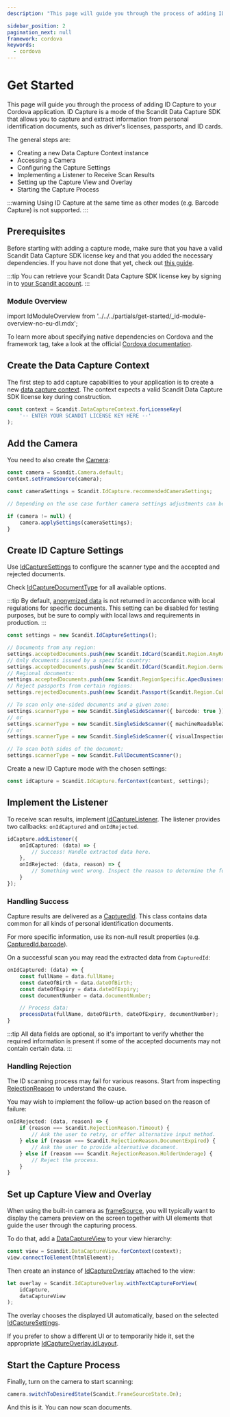 ```yaml
---
description: "This page will guide you through the process of adding ID Capture to your Cordova application. ID Capture is a mode of the Scandit Data Capture SDK that allows you to capture and extract information from personal identification documents, such as driver's licenses, passports, and ID cards.                                                     "

sidebar_position: 2
pagination_next: null
framework: cordova
keywords:
  - cordova
---
```


# Get Started

This page will guide you through the process of adding ID Capture to your Cordova application. ID Capture is a mode of the Scandit Data Capture SDK that allows you to capture and extract information from personal identification documents, such as driver's licenses, passports, and ID cards.

The general steps are:

- Creating a new Data Capture Context instance
- Accessing a Camera
- Configuring the Capture Settings
- Implementing a Listener to Receive Scan Results
- Setting up the Capture View and Overlay
- Starting the Capture Process

:::warning
Using ID Capture at the same time as other modes (e.g. Barcode Capture) is not supported.
:::

## Prerequisites

Before starting with adding a capture mode, make sure that you have a valid Scandit Data Capture SDK license key and that you added the necessary dependencies. If you have not done that yet, check out [this guide](/sdks/cordova/add-sdk.md).

:::tip
You can retrieve your Scandit Data Capture SDK license key by signing in to [your Scandit account](https://ssl.scandit.com/dashboard/sign-in).
:::

### Module Overview

import IdModuleOverview from '../../../partials/get-started/_id-module-overview-no-eu-dl.mdx';

<IdModuleOverview/>

To learn more about specifying native dependencies on Cordova and the framework tag, take a look at the official [Cordova documentation](https://cordova.apache.org/docs/en/latest/plugin%5Fref/spec.html#framework).

## Create the Data Capture Context

The first step to add capture capabilities to your application is to create a new [data capture context](https://docs.scandit.com/7.6/data-capture-sdk/cordova/core/api/data-capture-context.html#class-scandit.datacapture.core.DataCaptureContext). The context expects a valid Scandit Data Capture SDK license key during construction.

```js
const context = Scandit.DataCaptureContext.forLicenseKey(
	'-- ENTER YOUR SCANDIT LICENSE KEY HERE --'
);
```

## Add the Camera

You need to also create the [Camera](https://docs.scandit.com/7.6/data-capture-sdk/cordova/core/api/camera.html#class-scandit.datacapture.core.Camera):

```js
const camera = Scandit.Camera.default;
context.setFrameSource(camera);

const cameraSettings = Scandit.IdCapture.recommendedCameraSettings;

// Depending on the use case further camera settings adjustments can be made here.

if (camera != null) {
	camera.applySettings(cameraSettings);
}
```

## Create ID Capture Settings

Use [IdCaptureSettings](https://docs.scandit.com/7.6/data-capture-sdk/cordova/id-capture/api/id-capture-settings.html#class-scandit.datacapture.id.IdCaptureSettings) to configure the scanner type and the accepted and rejected documents.

Check [IdCaptureDocumentType](https://docs.scandit.com/7.6/data-capture-sdk/cordova/id-capture/api/id-capture-document.html#enum-scandit.datacapture.id.IdCaptureDocumentType) for all available options.

:::tip
By default, [anonymized data](./advanced.md#configure-data-anonymization) is not returned in accordance with local regulations for specific documents. This setting can be disabled for testing purposes, but be sure to comply with local laws and requirements in production.
:::

```ts
const settings = new Scandit.IdCaptureSettings();

// Documents from any region:
settings.acceptedDocuments.push(new Scandit.IdCard(Scandit.Region.AnyRegion));
// Only documents issued by a specific country:
settings.acceptedDocuments.push(new Scandit.IdCard(Scandit.Region.Germany));
// Regional documents:
settings.acceptedDocuments.push(new Scandit.RegionSpecific.ApecBusinessTravelCard());
// Reject passports from certain regions:
settings.rejectedDocuments.push(new Scandit.Passport(Scandit.Region.Cuba));

// To scan only one-sided documents and a given zone:
settings.scannerType = new Scandit.SingleSideScanner({ barcode: true });
// or
settings.scannerType = new Scandit.SingleSideScanner({ machineReadableZone: true });
// or
settings.scannerType = new Scandit.SingleSideScanner({ visualInspectionZone: true });

// To scan both sides of the document:
settings.scannerType = new Scandit.FullDocumentScanner();
```

Create a new ID Capture mode with the chosen settings:

```ts
const idCapture = Scandit.IdCapture.forContext(context, settings);
```

## Implement the Listener

To receive scan results, implement [IdCaptureListener](https://docs.scandit.com/7.6/data-capture-sdk/cordova/id-capture/api/id-capture-listener.html#interface-scandit.datacapture.id.IIdCaptureListener). The listener provides two callbacks: `onIdCaptured` and `onIdRejected`.

```ts
idCapture.addListener({
	onIdCaptured: (data) => {
		// Success! Handle extracted data here.
	},
	onIdRejected: (data, reason) => {
		// Something went wrong. Inspect the reason to determine the follow-up action.
	}
});
```

### Handling Success

Capture results are delivered as a [CapturedId](https://docs.scandit.com/7.6/data-capture-sdk/cordova/id-capture/api/captured-id.html#class-scandit.datacapture.id.CapturedId). This class contains data common for all kinds of personal identification documents.

For more specific information, use its non-null result properties (e.g. [CapturedId.barcode](https://docs.scandit.com/7.6/data-capture-sdk/cordova/id-capture/api/captured-id.html#property-scandit.datacapture.id.CapturedId.Barcode)).

On a successful scan you may read the extracted data from `CapturedId`:

```ts
onIdCaptured: (data) => {
	const fullName = data.fullName;
	const dateOfBirth = data.dateOfBirth;
	const dateOfExpiry = data.dateOfExpiry;
	const documentNumber = data.documentNumber;

	// Process data:
	processData(fullName, dateOfBirth, dateOfExpiry, documentNumber);
}
```

:::tip
All data fields are optional, so it's important to verify whether the required information is present if some of the accepted documents may not contain certain data.
:::

### Handling Rejection

The ID scanning process may fail for various reasons. Start from inspecting [RejectionReason](https://docs.scandit.com/7.6/data-capture-sdk/cordova/id-capture/api/rejection-reason.html#enum-scandit.datacapture.id.RejectionReason) to understand the cause.

You may wish to implement the follow-up action based on the reason of failure:

```ts
onIdRejected: (data, reason) => {
	if (reason === Scandit.RejectionReason.Timeout) {
		// Ask the user to retry, or offer alternative input method.
	} else if (reason === Scandit.RejectionReason.DocumentExpired) {
		// Ask the user to provide alternative document.
	} else if (reason === Scandit.RejectionReason.HolderUnderage) {
		// Reject the process.
	}
}
```

## Set up Capture View and Overlay

When using the built-in camera as [frameSource](https://docs.scandit.com/7.6/data-capture-sdk/cordova/core/api/frame-source.html#interface-scandit.datacapture.core.IFrameSource), you will typically want to display the camera preview on the screen together with UI elements that guide the user through the capturing process.

To do that, add a [DataCaptureView](https://docs.scandit.com/7.6/data-capture-sdk/cordova/core/api/ui/data-capture-view.html#class-scandit.datacapture.core.ui.DataCaptureView) to your view hierarchy:

```js
const view = Scandit.DataCaptureView.forContext(context);
view.connectToElement(htmlElement);
```

Then create an instance of [IdCaptureOverlay](https://docs.scandit.com/7.6/data-capture-sdk/cordova/id-capture/api/ui/id-capture-overlay.html#class-scandit.datacapture.id.ui.IdCaptureOverlay) attached to the view:

```js
let overlay = Scandit.IdCaptureOverlay.withTextCaptureForView(
	idCapture,
	dataCaptureView
);
```

The overlay chooses the displayed UI automatically, based on the selected [IdCaptureSettings](https://docs.scandit.com/7.6/data-capture-sdk/cordova/id-capture/api/id-capture-settings.html#class-scandit.datacapture.id.IdCaptureSettings).

If you prefer to show a different UI or to temporarily hide it, set the appropriate [IdCaptureOverlay.idLayout](https://docs.scandit.com/7.6/data-capture-sdk/cordova/id-capture/api/ui/id-capture-overlay.html#property-scandit.datacapture.id.ui.IdCaptureOverlay.IdLayout).

## Start the Capture Process

Finally, turn on the camera to start scanning:

```js
camera.switchToDesiredState(Scandit.FrameSourceState.On);
```

And this is it. You can now scan documents.


